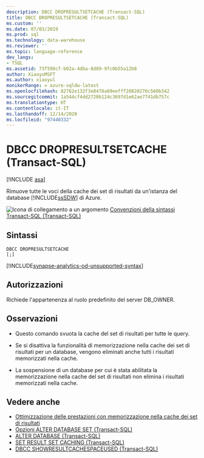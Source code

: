 ```yaml
---
description: DBCC DROPRESULTSETCACHE (Transact-SQL)
title: DBCC DROPRESULTSETCACHE (Transact-SQL)
ms.custom: ''
ms.date: 07/03/2019
ms.prod: sql
ms.technology: data-warehouse
ms.reviewer: ''
ms.topic: language-reference
dev_langs:
- TSQL
ms.assetid: 73f598cf-b02a-4dba-8d89-9fc0b55a12b8
author: XiaoyuMSFT
ms.author: xiaoyul
monikerRange: = azure-sqldw-latest
ms.openlocfilehash: 82762e132f3e8478a69eefff20820270c560b342
ms.sourcegitcommit: 1a544cf4dd2720b124c3697d1e62ae7741db757c
ms.translationtype: HT
ms.contentlocale: it-IT
ms.lasthandoff: 12/14/2020
ms.locfileid: "97440332"
---
```

# <a name="dbcc-dropresultsetcache--transact-sql"></a>DBCC DROPRESULTSETCACHE (Transact-SQL)

[!INCLUDE [asa](../../includes/applies-to-version/asa.md)]

Rimuove tutte le voci della cache dei set di risultati da un'istanza del database [!INCLUDE[ssSDW](../../includes/sssdw-md.md)] di Azure.
  
![Icona di collegamento a un argomento](../../database-engine/configure-windows/media/topic-link.gif "Icona di collegamento a un argomento") [Convenzioni della sintassi Transact-SQL &#40;Transact-SQL&#41;](../../t-sql/language-elements/transact-sql-syntax-conventions-transact-sql.md)
  
## <a name="syntax"></a>Sintassi  
  
```syntaxsql
DBCC DROPRESULTSETCACHE
[;]  
```  

[!INCLUDE[synapse-analytics-od-unsupported-syntax](../../includes/synapse-analytics-od-unsupported-syntax.md)]

## <a name="permissions"></a>Autorizzazioni

Richiede l'appartenenza al ruolo predefinito del server DB_OWNER.

## <a name="remarks"></a>Osservazioni

- Questo comando svuota la cache del set di risultati per tutte le query.  

- Se si disattiva la funzionalità di memorizzazione nella cache dei set di risultati per un database, vengono eliminati anche tutti i risultati memorizzati nella cache.  

- La sospensione di un database per cui è stata abilitata la memorizzazione nella cache del set di risultati non elimina i risultati memorizzati nella cache.  

## <a name="see-also"></a>Vedere anche

- [Ottimizzazione delle prestazioni con memorizzazione nella cache dei set di risultati](/azure/sql-data-warehouse/performance-tuning-result-set-caching)</br>
- [Opzioni ALTER DATABASE SET &#40;Transact-SQL&#41;](../statements/alter-database-transact-sql-set-options.md?view=azure-sqldw-latest)</br>
- [ALTER DATABASE &#40;Transact-SQL&#41;](../statements/alter-database-transact-sql.md?view=azure-sqldw-latest)</br>
- [SET RESULT SET CACHING &#40;Transact-SQL&#41;](../statements/set-result-set-caching-transact-sql.md)</br>
- [DBCC SHOWRESULTCACHESPACEUSED &#40;Transact-SQL&#41;](./dbcc-showresultcachespaceused-transact-sql.md)
